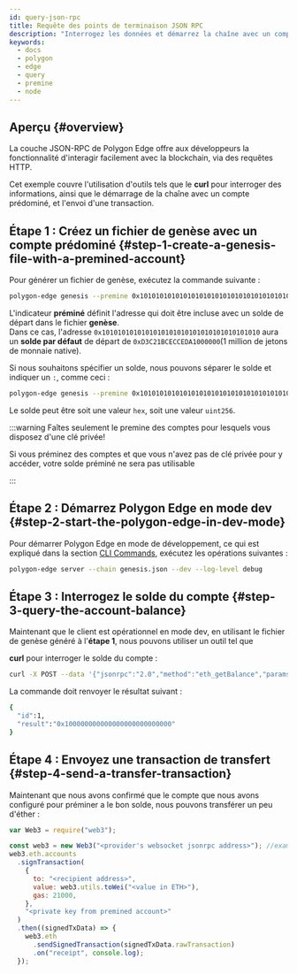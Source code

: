 ```yaml
---
id: query-json-rpc
title: Requête des points de terminaison JSON RPC
description: "Interrogez les données et démarrez la chaîne avec un compte prédominé."
keywords:
  - docs
  - polygon
  - edge
  - query
  - premine
  - node
---
```


## Aperçu {#overview}

La couche JSON-RPC de Polygon Edge offre aux développeurs la fonctionnalité d'interagir facilement avec la blockchain,
via des requêtes HTTP.

Cet exemple couvre l'utilisation d'outils tels que le **curl** pour interroger des informations, ainsi que le démarrage de la chaîne avec un compte prédominé,
et l'envoi d'une transaction.

## Étape 1 : Créez un fichier de genèse avec un compte prédominé {#step-1-create-a-genesis-file-with-a-premined-account}

Pour générer un fichier de genèse, exécutez la commande suivante :
````bash
polygon-edge genesis --premine 0x1010101010101010101010101010101010101010
````

L'indicateur **préminé** définit l'adresse qui doit être incluse avec un solde de départ dans le fichier **genèse**.<br />
Dans ce cas, l'adresse `0x1010101010101010101010101010101010101010` aura un **solde par défaut** de départ de
`0xD3C21BCECCEDA1000000`(1 million de jetons de monnaie native).

Si nous souhaitons spécifier un solde, nous pouvons séparer le solde et indiquer un `:`, comme ceci :
````bash
polygon-edge genesis --premine 0x1010101010101010101010101010101010101010:0x123123
````

Le solde peut être soit une valeur `hex`, soit une valeur `uint256`.

:::warning Faîtes seulement le premine des comptes pour lesquels vous disposez d'une clé privée!

Si vous préminez des comptes et que vous n'avez pas de clé privée pour y accéder, votre solde préminé ne sera pas utilisable

:::

## Étape 2 : Démarrez Polygon Edge en mode dev {#step-2-start-the-polygon-edge-in-dev-mode}

Pour démarrer Polygon Edge en mode de développement, ce qui est expliqué dans la section [CLI Commands](/docs/edge/get-started/cli-commands),
exécutez les opérations suivantes :
````bash
polygon-edge server --chain genesis.json --dev --log-level debug
````

## Étape 3 : Interrogez le solde du compte {#step-3-query-the-account-balance}

Maintenant que le client est opérationnel en mode dev, en utilisant le fichier de genèse généré à l'**étape 1**, nous pouvons utiliser un outil tel que

**curl** pour interroger le solde du compte :
````bash
curl -X POST --data '{"jsonrpc":"2.0","method":"eth_getBalance","params":["0x1010101010101010101010101010101010101010", "latest"],"id":1}' localhost:8545
````

La commande doit renvoyer le résultat suivant :
````bash
{
  "id":1,
  "result":"0x100000000000000000000000000"
}
````

## Étape 4 : Envoyez une transaction de transfert {#step-4-send-a-transfer-transaction}

Maintenant que nous avons confirmé que le compte que nous avons configuré pour préminer a le bon solde, nous pouvons transférer un peu d'éther :

````js
var Web3 = require("web3");

const web3 = new Web3("<provider's websocket jsonrpc address>"); //example: ws://localhost:10002/ws
web3.eth.accounts
  .signTransaction(
    {
      to: "<recipient address>",
      value: web3.utils.toWei("<value in ETH>"),
      gas: 21000,
    },
    "<private key from premined account>"
  )
  .then((signedTxData) => {
    web3.eth
      .sendSignedTransaction(signedTxData.rawTransaction)
      .on("receipt", console.log);
  });

````
